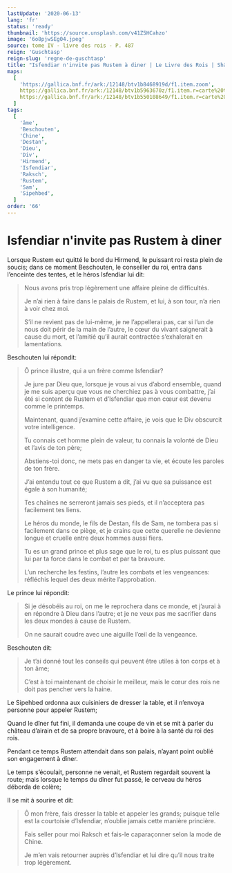 ```yaml
---
lastUpdate: '2020-06-13'
lang: 'fr'
status: 'ready'
thumbnail: 'https://source.unsplash.com/v41Z5HCahzo'
image: '6o8pjwSEg04.jpeg'
source: tome IV - livre des rois - P. 487
reign: 'Guschtasp'
reign-slug: 'regne-de-guschtasp'
title: "Isfendiar n'invite pas Rustem à diner | Le Livre des Rois | Shâhnâmeh"
maps:
  [
    'https://gallica.bnf.fr/ark:/12148/btv1b8468919d/f1.item.zoom',
    https://gallica.bnf.fr/ark:/12148/btv1b5963670z/f1.item.r=carte%20touran.zoom,
    https://gallica.bnf.fr/ark:/12148/btv1b550108649/f1.item.r=carte%20touran.zoom,
  ]
tags:
  [
    'âme',
    'Beschouten',
    'Chine',
    'Destan',
    'Dieu',
    'Div',
    'Hirmend',
    'Isfendiar',
    'Raksch',
    'Rustem',
    'Sam',
    'Sipehbed',
  ]
order: '66'
---
```


<!-- LTeX: language=fr -->

# Isfendiar n'invite pas Rustem à diner

Lorsque Rustem eut quitté le bord du Hirmend, le puissant roi resta plein de soucis; dans ce moment Beschouten, le conseiller du roi, entra dans l’enceinte des tentes, et le héros Isfendiar lui dit:

> Nous avons pris trop légèrement une affaire pleine de difficultés.
>
> Je n’ai rien à faire dans le palais de Rustem, et lui, à son tour, n’a rien à voir chez moi.
>
> S’il ne revient pas de lui-même, je ne l’appellerai pas, car si l’un de nous doit périr de la main de l’autre, le cœur du vivant saignerait à cause du mort, et l’amitié qu’il aurait contractée s’exhalerait en lamentations.

Beschouten lui répondit:

> Ô prince illustre, qui a un frère comme Isfendiar?
>
> Je jure par Dieu que, lorsque je vous ai vus d’abord ensemble, quand je me suis aperçu que vous ne cherchiez pas à vous combattre, j’ai été si content de Rustem et d’Isfendiar que mon cœur est devenu comme le printemps.
>
> Maintenant, quand j’examine cette affaire, je vois que le Div obscurcit votre intelligence.
>
> Tu connais cet homme plein de valeur, tu connais la volonté de Dieu et l’avis de ton père;
>
> Abstiens-toi donc, ne mets pas en danger ta vie, et écoute les paroles de ton frère.
>
> J’ai entendu tout ce que Rustem a dit, j’ai vu que sa puissance est égale à son humanité;
>
> Tes chaînes ne serreront jamais ses pieds, et il n’acceptera pas facilement tes liens.
>
> Le héros du monde, le fils de Destan, fils de Sam, ne tombera pas si facilement dans ce piège, et je crains que cette querelle ne devienne longue et cruelle entre deux hommes aussi fiers.
>
> Tu es un grand prince et plus sage que le roi, tu es plus puissant que lui par ta force dans le combat et par ta bravoure.
>
> L’un recherche les festins, l’autre les combats et les vengeances: réfléchis lequel des deux mérite l’approbation.

Le prince lui répondit:

> Si je désobéis au roi, on me le reprochera dans ce monde, et j’aurai à en répondre à Dieu dans l’autre; et je ne veux pas me sacrifier dans les deux mondes à cause de Rustem.
>
> On ne saurait coudre avec une aiguille l’œil de la vengeance.

Beschouten dit:

> Je t’ai donné tout les conseils qui peuvent être utiles à ton corps et à ton âme;
>
> C’est à toi maintenant de choisir le meilleur, mais le cœur des rois ne doit pas pencher vers la haine.

Le Sipehbed ordonna aux cuisiniers de dresser la table, et il n’envoya personne pour appeler Rustem;

Quand le dîner fut fini, il demanda une coupe de vin et se mit à parler du château d’airain et de sa propre bravoure, et à boire à la santé du roi des rois.

Pendant ce temps Rustem attendait dans son palais, n’ayant point oublié son engagement à dîner.

Le temps s’écoulait, personne ne venait, et Rustem regardait souvent la route; mais lorsque le temps du dîner fut passé, le cerveau du héros déborda de colère;

Il se mit à sourire et dit:

> Ô mon frère, fais dresser la table et appeler les grands; puisque telle est la courtoisie d’Isfendiar, n’oublie jamais cette manière princière.
>
> Fais seller pour moi Raksch et fais-le caparaçonner selon la mode de Chine.
>
> Je m’en vais retourner auprès d’Isfendiar et lui dire qu’il nous traite trop légèrement.
